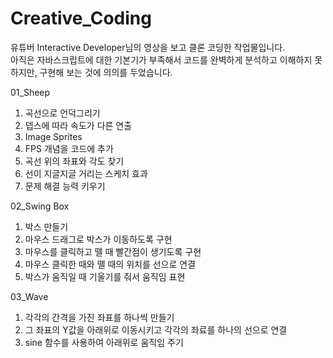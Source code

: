 # Creative_Coding
유튜버 Interactive Developer님의 영상을 보고 클론 코딩한 작업물입니다.<br>
아직은 자바스크립트에 대한 기본기가 부족해서 코드를 완벽하게 분석하고 이해하지 못하지만, 구현해 보는 것에 의의를 두었습니다.

01_Sheep
1. 곡선으로 언덕그리기
2. 뎁스에 따라 속도가 다른 연출
3. Image Sprites
4. FPS 개념을 코드에 추가
5. 곡선 위의 좌표와 각도 찾기
6. 선이 지글지글 거리는 스케치 효과
7. 문제 해결 능력 키우기

02_Swing Box
1. 박스 만들기
2. 마우스 드래그로 박스가 이동하도록 구현
3. 마우스를 클릭하고 뗄 때 빨간점이 생기도록 구현
4. 마우스 클릭한 때와 뗄 때의 위치를 선으로 연결
5. 박스가 움직일 때 기울기를 줘서 움직임 표현

03_Wave
1. 각각의 간격을 가진 좌표를 하나씩 만들기
2. 그 좌표의 Y값을 아래위로 이동시키고 각각의 좌료를 하나의 선으로 연결
3. sine 함수를 사용하여 아래위로 움직임 주기